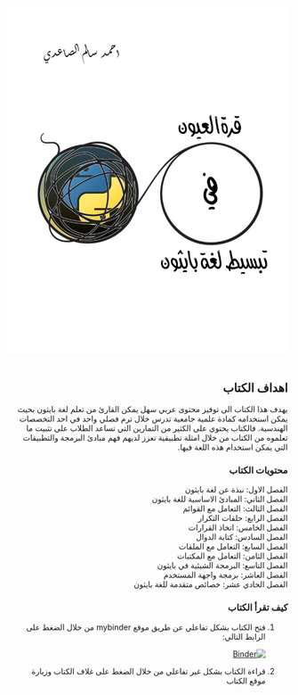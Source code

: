 <!DOCTYPE html>
<html dir="rtl" lang="ar">
<head>
<meta charset="utf-8">
</head>
<body>
<div dir="rtl">
<a href="https://ahmadalsaadi.github.io/Arabic-python-notebook/">
    <img src="img/bookcover.png"><br><br>    
</a>

## اهداف الكتاب
يهدف هذا الكتاب الى توفير محتوى عربي سهل يمكن القارئ من تعلم لغة بايثون بحيث يمكن استخدامه كمادة علمية جامعية تدرس خلال ترم فصلي واحد  في احد التخصصات الهندسية. فالكتاب يحتوي على الكثير من التمارين التي تساعد الطلاب على تثبيت ما تعلموه من الكتاب من خلال امثلة تطبيقية تعزز لديهم فهم مبادئ البرمجة والتطبيقات التي يمكن استخدام هذه اللغة فيها.

### محتويات الكتاب
الفصل الاول: نبذة عن لغة بايثون  
الفصل الثاني: المبادئ الاساسية للغة بايثون  
الفصل الثالث: التعامل مع القوائم  
الفصل الرابع: حلقات التكرار  
الفصل الخامس: اتخاذ القرارات   
الفصل السادس: كتابة الدوال  
الفصل السابع: التعامل مع الملقات  
الفصل الثامن: التعامل مع المكتبات  
الفصل التاسع: البرمجة الشيئية في بايثون  
الفصل العاشر: برمجة واجهة المستخدم  
الفصل الحادي عشر: خصائص متقدمة للغة بايثون  
    

### كيف تقرأ الكتاب
<ol>
<li>فتح الكتاب بشكل تفاعلي عن طريق موقع mybinder من خلال الضغط على الرابط التالي: 

[![Binder](https://mybinder.org/badge_logo.svg)](https://mybinder.org/v2/gh/ahmadalsaadi/arabic-python-notebook/HEAD?urlpath=tree)   

</li>
<li>قراءة الكتاب بشكل غير تفاعلي من خلال الضغط على غلاف الكتاب وزيارة موقع الكتاب</li>
</ol>
</div>
</body>
</html>
